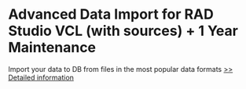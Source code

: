 # Advanced Data Import for RAD Studio VCL (with sources) + 1 Year Maintenance
Import your data to DB from files in the most popular data formats
[>> Detailed information](https://secure.shareit.com/shareit/product.html?productid=300068118&affiliateid=200057808)